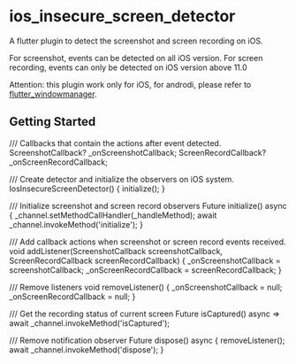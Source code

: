 # ios_insecure_screen_detector

A flutter plugin to detect the screenshot and screen recording on iOS.

For screenshot, events can be detected on all iOS version.
For screen recording, events can only be detected on iOS version above 11.0

Attention: this plugin work only for iOS, for androdi, please refer to [flutter_windowmanager](https://pub.dev/packages/flutter_windowmanager).

## Getting Started

  /// Callbacks that contain the actions after event detected.
  ScreenshotCallback? _onScreenshotCallback;
  ScreenRecordCallback? _onScreenRecordCallback;

  /// Create detector and initialize the observers on iOS system.
  IosInsecureScreenDetector() {
    initialize();
  }

  /// Initialize screenshot and screen record observers
  Future<void> initialize() async {
    _channel.setMethodCallHandler(_handleMethod);
    await _channel.invokeMethod('initialize');
  }

  /// Add callback actions when screenshot or screen record events received.
  void addListener(ScreenshotCallback screenshotCallback, ScreenRecordCallback screenRecordCallback) {
    _onScreenshotCallback = screenshotCallback;
    _onScreenRecordCallback = screenRecordCallback;
  }

  /// Remove listeners
  void removeListener() {
    _onScreenshotCallback = null;
    _onScreenRecordCallback = null;
  }

  /// Get the recording status of current screen
  Future<bool> isCaptured() async => await _channel.invokeMethod('isCaptured');

  /// Remove notification observer
  Future<void> dispose() async {
    removeListener();
    await _channel.invokeMethod('dispose');
  }


